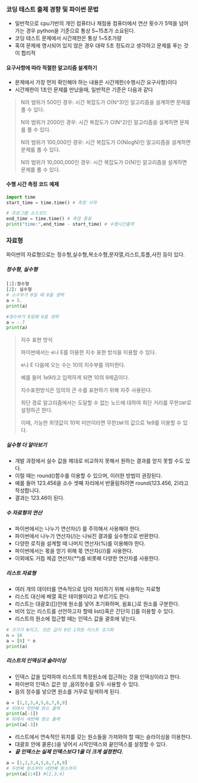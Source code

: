 ### 코딩 테스트 출제 경향 및 파이썬 문법

* 일반적으로 cpu기반의 개인 컴퓨터나 채점용 컴퓨터에서 연산 횟수가 5억을 넘어가는 경우 python을 기준으로 통상 5~15초가 소요된다. 
* 코딩 테스트 문제에서 시간제한은 통상 1~5초가량
* 혹여 문제에 명시되어 있지 않은 경우 대략 5초 정도라고 생각하고 문제를 푸는 것이 합리적



#### 요구사항에 따라 적절한 알고리즘 설계하기

* 문제에서 가장 먼저 확인해야 하는 내용은 시간제한(수행시간 요구사항)이다
* 시간제한이 1초인 문제를 만났을때, 일반적은 기준은 다음과 같다

>N의 범위가 500인 경우: 시간 복잡도가 O(N^3)인 알고리즘을 설계하면 문제를 풀 수 있다.
>
>N의 범위가 2000인 경우: 시간 복잡도가 O(N^2)인 알고리즘을 설계하면 문제를 풀 수 있다.
>
>N의 범위가 100,000인 경우: 시간 복잡도가 O(NlogN)인 알고리즘을 설계하면 문제를 풀 수 있다. 
>
>N의 범위가 10,000,000인 경우: 시간 복잡도가 O(N)인 알고리즘을 설계하면 문제를 풀 수 있다. 



#### 수행 시간 측정 코드 예제

```python
import time
start_time = time.time() # 측정 시작

# 프로그램 소스코드
end_time = time.time() # 측정 종료
print("time:",end_time - start_time) # 수행시간출력
```





### 자료형

파이썬의 자료형으로는 정수형,실수형,복소수형,문자열,리스트,튜플,사전 등이 있다. 



##### 정수형, 실수형

```python
[1]:정수형
[2]: 실수형
# 소수부가 0일 때 0을 생략
a = 5.
print(a)

#정수부가 0일때 0을 생략
a = -.7
print(a)
```

>지수 표현 방식
>
>파이썬에서는 e나 E를 이용한 지수 표현 방식을 이용할 수 있다. 
>
>e나 E 다음에 오는 수는 10의 지수부를 의미한다. 
>
>예를 들어 1e9라고 입력하게 되면 10의 9제곱이다. 
>
>지수표현방식은 임의의 큰 수를 표현하기 위해 자주 사용된다. 
>
>최단 경로 알고리즘에서는 도달할 수 없는 노드에 대하여 최단 거리를 무한`INF`로 설정하곤 한다. 
>
>이때,  가능한 최댓값이 10억 미만이라면 무한`INF`의 값으로 1e9를 이용할 수 있다. 

##### 실수형 더 알아보기

* 개발 과정에서 실수 값을 제대로 비교하지 못해서 원하는 결과를 얻지 못할 수도 있다. 
* 이럴 때는 round()함수를 이용할 수 있으며, 이러한 방법이 권장된다.
* 예를 들어 123.456을 소수 셋째 자리에서 반올림하려면 round(123.456, 2)라고 작성합니다.
* 결과는 123.46이 된다. 

##### 수 자료형의 연산

* 파이썬에서는 나누기 연산자(/) 를 주의해서 사용해야 한다. 
* 파이썬에서 나누기 연산자(/)는 나눠진 결과를 실수형으로 반환한다. 
* 다양한 로직을 설계할 때 나머지 연산자(%)를 이용해야 한다. 
* 파이썬에서는 몫을 얻기 위해 몫 연산자(//)를 사용한다. 
* 이외에도 거듭 제곱 연산자(**)를 비롯해 다양한 연산자를 사용한다. 

##### 리스트 자료형

* 여러 개의 데이터를 연속적으로 담아 처리하기 위해 사용하는 자료형 
* 리스트 대신에 배열 혹은 테이블이라고 부르기도 한다. 
* 리스트는 대괄호([])안에 원소를 넣어 초기화하며, 쉼표(,)로 원소를 구분한다.
* 비어 있는 리스트를 선언하고자 할때 list()혹은 간단히 []를 이용할 수 있다. 
* 리스트의 원소에 접근할 때는 인덱스 값을 괄호에 넣는다. 

```python
# 크기가 N이고, 모든 값이 0인 1차원 리스트 초기화
n = 10
a = [0] * n
print(a)
```

##### 리스트의 인덱싱과 슬라이싱

* 인덱스 값을 입력하여 리스트의 특정원소에 접근하는 것을 인덱싱이라고 한다.
* 파이썬의 인덱스 값은 양 ,음의정수를 모두 사용할 수 있다.
* 음의 정수를 넣으면 원소를 거꾸로 탐색하게 된다. 

```python
a = [1,2,3,4,5,6,7,8,9]
# 뒤에서 첫번째 원소 출력
print(a[-1])
# 뒤에서 세번째 원소 출력
print(a[-3])
```

* 리스트에서 연속적인 위치를 갖는 원소들을 가져와야 할 때는 슬라이싱을 이용한다.
* 대괄호 안에 콜론(:)을 넣어서 시작인덱스와 끝인덱스를 설정할 수 있다. 
* ***끝 인덱스는 실제 인덱스보다 1을 더 크게 설정한다.***

```python
a = [1,2,3,4,5,6,7,8,9]
# 두번째 원소부터 네번째 원소까지
print(a[1:4]) #[2,3,4]
```



